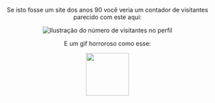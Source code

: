 <div align="center">
<p>Se isto fosse um site dos anos 90 você veria um contador de visitantes parecido com este aqui:</p>
  <img
    src="https://profile-counter.glitch.me/ierevigano/count.svg"
    alt="Ilustração do número de visitantes no perfil"
  />
  <p>E um gif horroroso como esse:</p>
  <img src="https://media1.tenor.com/m/0tv0M1mz0KUAAAAC/bike-fail.gif" width="100">
</div>
